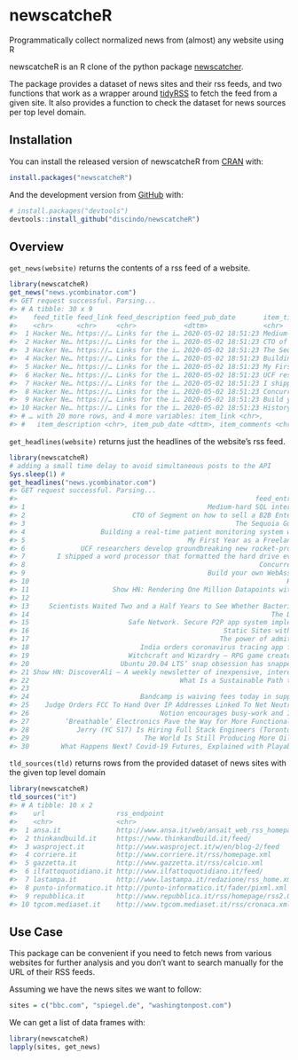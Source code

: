 
<!-- README.md is generated from README.Rmd. Please edit that file -->

# newscatcheR

<!-- badges: start -->

<!-- badges: end -->

Programmatically collect normalized news from (almost) any website using
R

newscatcheR is an R clone of the python package
[newscatcher](https://github.com/kotartemiy/newscatcher).

The package provides a dataset of news sites and their rss feeds, and
two functions that work as a wrapper around
[tidyRSS](https://github.com/RobertMyles/tidyRSS) to fetch the feed from
a given site. It also provides a function to check the dataset for news
sources per top level domain.

## Installation

You can install the released version of newscatcheR from
[CRAN](https://CRAN.R-project.org) with:

``` r
install.packages("newscatcheR")
```

And the development version from [GitHub](https://github.com/) with:

``` r
# install.packages("devtools")
devtools::install_github("discindo/newscatcheR")
```

## Overview

`get_news(website)` returns the contents of a rss feed of a website.

``` r
library(newscatcheR)
get_news("news.ycombinator.com")
#> GET request successful. Parsing...
#> # A tibble: 30 x 9
#>    feed_title feed_link feed_description feed_pub_date       item_title
#>    <chr>      <chr>     <chr>            <dttm>              <chr>     
#>  1 Hacker Ne… https://… Links for the i… 2020-05-02 18:51:23 Medium-ha…
#>  2 Hacker Ne… https://… Links for the i… 2020-05-02 18:51:23 CTO of Se…
#>  3 Hacker Ne… https://… Links for the i… 2020-05-02 18:51:23 The Sequo…
#>  4 Hacker Ne… https://… Links for the i… 2020-05-02 18:51:23 Building …
#>  5 Hacker Ne… https://… Links for the i… 2020-05-02 18:51:23 My First …
#>  6 Hacker Ne… https://… Links for the i… 2020-05-02 18:51:23 UCF resea…
#>  7 Hacker Ne… https://… Links for the i… 2020-05-02 18:51:23 I shipped…
#>  8 Hacker Ne… https://… Links for the i… 2020-05-02 18:51:23 Concurren…
#>  9 Hacker Ne… https://… Links for the i… 2020-05-02 18:51:23 Build you…
#> 10 Hacker Ne… https://… Links for the i… 2020-05-02 18:51:23 History o…
#> # … with 20 more rows, and 4 more variables: item_link <chr>,
#> #   item_description <chr>, item_pub_date <dttm>, item_comments <chr>
```

`get_headlines(website)` returns just the headlines of the website’s rss
feed.

``` r
library(newscatcheR)
# adding a small time delay to avoid simultaneous posts to the API
Sys.sleep(1) # 
get_headlines("news.ycombinator.com")
#> GET request successful. Parsing...
#>                                                            feed_entries$item_title
#> 1                                              Medium-hard SQL interview questions
#> 2                           CTO of Segment on how to sell a B2B Enterprise product
#> 3                                                     The Sequoia Guide to Pricing
#> 4                   Building a real-time patient monitoring system with Go and Vue
#> 5                                         My First Year as a Freelance AI Engineer
#> 6              UCF researchers develop groundbreaking new rocket-propulsion system
#> 7        I shipped a word processor that formatted the hard drive every 1024 saves
#> 8                                                           Concurrent Hash Tables
#> 9                                              Build your own WebAssembly Compiler
#> 10                                                                 History of Logo
#> 11                     Show HN: Rendering One Million Datapoints with D3 and WebGL
#> 12                                                                        Pg-Basic
#> 13     Scientists Waited Two and a Half Years to See Whether Bacteria Can Eat Rock
#> 14                                                             The Design Squiggle
#> 15                         Safe Network. Secure P2P app system implemented in Rust
#> 16                                                 Static Sites with Elasticsearch
#> 17                                                The power of admitting ignorance
#> 18                            India orders coronavirus tracing app for all workers
#> 19                         Witchcraft and Wizardry – RPG game created in Minecraft
#> 20                       Ubuntu 20.04 LTS’ snap obsession has snapped me off of it
#> 21 Show HN: DiscoverAli – A weekly newsletter of inexpensive, interesting products
#> 22                                      What Is a Sustainable Path to Open Access?
#> 23                                                                    Time on Unix
#> 24                            Bandcamp is waiving fees today in support of artists
#> 25    Judge Orders FCC To Hand Over IP Addresses Linked To Net Neutrality Comments
#> 26                                 Notion encourages busy-work and I’m tired of it
#> 27         ‘Breathable’ Electronics Pave the Way for More Functional Wearable Tech
#> 28            Jerry (YC S17) Is Hiring Full Stack Engineers (Toronto, SF Bay Area)
#> 29                             The World Is Still Producing More Oil Than It Needs
#> 30        What Happens Next? Covid-19 Futures, Explained with Playable Simulations
```

`tld_sources(tld)` returns rows from the provided dataset of news sites
with the given top level domain

``` r
library(newscatcheR)
tld_sources("it")
#> # A tibble: 10 x 2
#>    url                  rss_endpoint                                      
#>    <chr>                <chr>                                             
#>  1 ansa.it              http://www.ansa.it/web/ansait_web_rss_homepage.xml
#>  2 thinkandbuild.it     https://www.thinkandbuild.it/feed/                
#>  3 wasproject.it        http://www.wasproject.it/w/en/blog-2/feed         
#>  4 corriere.it          http://www.corriere.it/rss/homepage.xml           
#>  5 gazzetta.it          http://www.gazzetta.it/rss/calcio.xml             
#>  6 ilfattoquotidiano.it http://www.ilfattoquotidiano.it/feed/             
#>  7 lastampa.it          http://www.lastampa.it/redazione/rss_home.xml     
#>  8 punto-informatico.it http://punto-informatico.it/fader/pixml.xml       
#>  9 repubblica.it        http://www.repubblica.it/rss/homepage/rss2.0.xml  
#> 10 tgcom.mediaset.it    http://www.tgcom.mediaset.it/rss/cronaca.xml
```

## Use Case

This package can be convenient if you need to fetch news from various
websites for further analysis and you don’t want to search manually for
the URL of their RSS feeds.

Assuming we have the news sites we want to follow:

``` r
sites = c("bbc.com", "spiegel.de", "washingtonpost.com")
```

We can get a list of data frames with:

``` r
library(newscatcheR)
lapply(sites, get_news)
```

